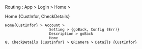 Routing :
App > Login > Home >

Home {CustInfor, CheckDetails}

	Home{CustInfor} > Account > 
						Setting > {goBack, Config (Err)}
						Description > goBack
						Home
	8. CheckDetails {CustInfor} > QRCamera > Details {CustInfor}